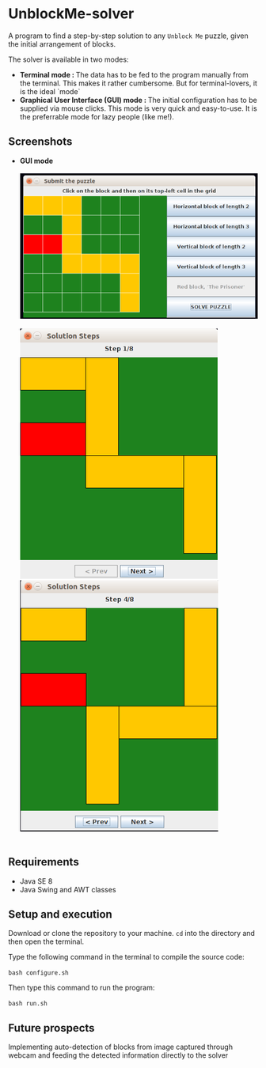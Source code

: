 # UnblockMe-solver

A program to find a step-by-step solution to any `Unblock Me` puzzle, given the initial arrangement of blocks.

<p>The solver is available in two modes:</p>
<ul><li><strong>Terminal mode : </strong>The data has to be fed to the program manually from the terminal. This makes it rather cumbersome. But for terminal-lovers, it is the ideal `mode`</li>
<li><strong>Graphical User Interface (GUI) mode : </strong>The initial configuration has to be supplied via mouse clicks. This mode is very quick and easy-to-use. It is the preferrable mode for lazy people (like me!).</li></ul>

## Screenshots
*   <strong>GUI mode</strong><br><br>
![Input window](img_1.png)<br><br>
![Solution window 1](img_2.png) ![Solution window 2](img_3.png)<br><br>


## Requirements
<ul><li>Java SE 8</li><li>Java Swing and AWT classes</li></ul>

## Setup and execution
Download or clone the repository to your machine. `cd` into the directory and then open the terminal.

Type the following command in the terminal to compile the source code:

```bash configure.sh```

Then type this command to run the program:

```bash run.sh```

## Future prospects
Implementing auto-detection of blocks from image captured through webcam and feeding the detected information directly to the solver

